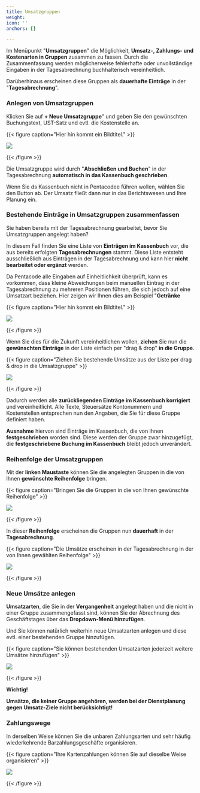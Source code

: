 ```yaml
---
title: Umsatzgruppen
weight: 
icon: ''
anchors: []

---
```

Im Menüpunkt "**Umsatzgruppen**" die Möglichkeit, **Umsatz-, Zahlungs- und Kostenarten in Gruppen** zusammen zu fassen. Durch die Zusammenfassung werden möglicherweise fehlerhafte oder unvollständige Eingaben in der Tagesabrechnung buchhalterisch vereinheitlich.

Darüberhinaus erscheinen diese Gruppen als **dauerhafte Einträge** in der "**Tagesabrechnung**".

### Anlegen von Umsatzgruppen

Klicken Sie auf **+ Neue Umsatzgruppe**" und geben Sie den gewünschten Buchungstext, UST-Satz und evtl. die Kostenstelle an.

{{< figure caption="Hier hin kommt ein Bildtitel." >}}

![](/uploads/umsatzgruppe1.png)

{{< /figure >}}

Die Umsatzgruppe wird durch "**Abschließen und Buchen**" in der Tagesabrechnung **automatisch in das Kassenbuch geschrieben**.

Wenn Sie ds Kassenbuch nicht in Pentacodee führen wollen, wählen Sie den Button ab. Der Umsatz fließt dann nur in das Berichtswesen und Ihre Planung ein.

### Bestehende Einträge in Umsatzgruppen zusammenfassen

Sie haben bereits mit der Tagesabrechnung gearbeitet, bevor Sie Umsatzgruppen angelegt haben?

In diesem Fall finden Sie eine Liste von **Einträgen im Kassenbuch** vor, die aus bereits erfolgten **Tagesabrechnungen** stammt. Diese Liste entsteht ausschließlich aus Einträgen in der Tagesabrechnung und kann hier **nicht bearbeitet oder ergänzt** werden.

Da Pentacode alle Eingaben auf Einheitlichkeit überprüft, kann es vorkommen, dass kleine Abweichungen beim manuellen Eintrag in der Tagesabrechnung zu mehreren Positionen führen, die sich jedoch auf eine Umsatzart beziehen. Hier zeigen wir Ihnen dies am Beispiel "**Getränke**

{{< figure caption="Hier hin kommt ein Bildtitel." >}}

![](/uploads/umsatzgruppe2.png)

{{< /figure >}}

Wenn Sie dies für die Zukunft vereinheitlichen wollen, **ziehen** Sie nun die **gewünschten Einträge** in der Liste einfach per "drag & drop" **in die Gruppe**.

{{< figure caption="Ziehen Sie bestehende Umsätze aus der Liste per drag & drop in die Umsatzgruppe" >}}

![](/uploads/umsatzgruppe3.png)

{{< /figure >}}

Dadurch werden alle **zurückliegenden Einträge im Kassenbuch korrigiert** und vereinheitlicht. Alle Texte, Steuersätze Kontonummern und Kostenstellen entsprechen nun den Angaben, die Sie für diese Gruppe definiert haben.

**Ausnahme** hiervon sind Einträge im Kassenbuch, die von Ihnen **festgeschrieben** worden sind. Diese werden der Gruppe zwar hinzugefügt, die **festgeschriebene Buchung im Kassenbuch** bleibt jedoch unverändert.

### Reihenfolge der Umsatzgruppen

Mit der **linken Maustaste** können Sie die angelegten Gruppen in die von Ihnen **gewünschte Reihenfolge** bringen.

{{< figure caption="Bringen Sie die Gruppen in die von Ihnen gewünschte Reihenfolge" >}}

![](/uploads/umsatzgruppe4.png)

{{< /figure >}}

In dieser **Reihenfolge** erscheinen die Gruppen nun **dauerhaft** in der **Tagesabrechnung**.

{{< figure caption="Die Umsätze erscheinen in der Tagesabrechnung in der von Ihnen gewählten Reihenfolge" >}}

![](/uploads/umsatzgruppe5.png)

{{< /figure >}}

### Neue Umsätze anlegen

**Umsatzarten**, die Sie in der **Vergangenheit** angelegt haben und die nicht in einer Gruppe zusammengefasst sind, können Sie der Abrechnung des Geschäftstages über das **Dropdown-Menü hinzufügen**.

Und Sie können natürlich weiterhin neue Umsatzarten anlegen und diese evtl. einer bestehenden Gruppe hinzufügen.

{{< figure caption="Sie können bestehenden Umsatzarten jederzeit weitere Umsätze hinzufügen" >}}

![](/uploads/umsatzgruppe6.png)

{{< /figure >}}

**Wichtig!**

**Umsätze, die keiner Gruppe angehören, werden bei der Dienstplanung gegen Umsatz-Ziele nicht berücksichtigt!**

### Zahlungswege

In derselben Weise können Sie die unbaren Zahlungsarten und sehr häufig wiederkehrende Barzahlungsgeschäfte organisieren.

{{< figure caption="Ihre Kartenzahlungen können Sie auf dieselbe Weise organisieren" >}}

![](/uploads/umsatzgruppe7.png)

{{< /figure >}}